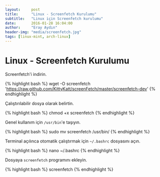 ```yaml
---
layout:     post
title:      "Linux - Screenfetch Kurulumu"
subtitle:   "Linux için Screenfetch kurulumu"
date:       2016-01-28 16:04:00
author:     "Eray Aydın"
header-img: "media/screenfetch.jpg"
tags: [linux-mint, arch-linux]
---
```


Linux - Screenfetch Kurulumu
==================

Screenfetch'i indirin.

{% highlight bash %}
wget -O screenfetch 'https://raw.github.com/KittyKatt/screenFetch/master/screenfetch-dev'
{% endhighlight %}

Çalıştırılabilir dosya olarak belirtin.

{% highlight bash %}
chmod +x screenfetch
{% endhighlight %}

Genel kullanım için `/usr/bin`'e taşıyın.

{% highlight bash %}
sudo mv screenfetch /usr/bin/
{% endhighlight %}

Terminal açılınca otomatik çalıştırmak için `~/.bashrc` dosyasını açın.

{% highlight bash %}
nano ~/.bashrc
{% endhighlight %}

Dosyaya `screenfetch` programını ekleyin.

{% highlight bash %}
screenfetch
{% endhighlight %}
